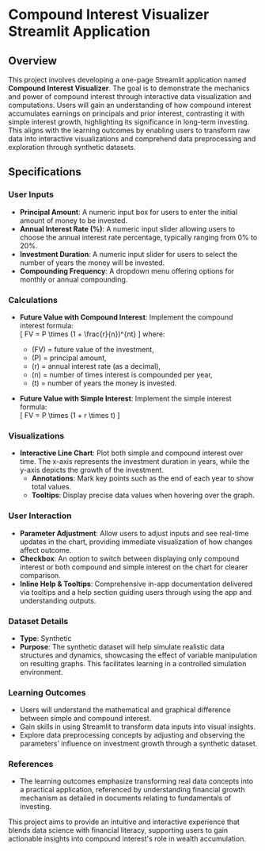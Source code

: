 # Compound Interest Visualizer Streamlit Application

## Overview
This project involves developing a one-page Streamlit application named **Compound Interest Visualizer**. The goal is to demonstrate the mechanics and power of compound interest through interactive data visualization and computations. Users will gain an understanding of how compound interest accumulates earnings on principals and prior interest, contrasting it with simple interest growth, highlighting its significance in long-term investing. This aligns with the learning outcomes by enabling users to transform raw data into interactive visualizations and comprehend data preprocessing and exploration through synthetic datasets.

## Specifications

### User Inputs
- **Principal Amount**: A numeric input box for users to enter the initial amount of money to be invested.
- **Annual Interest Rate (%)**: A numeric input slider allowing users to choose the annual interest rate percentage, typically ranging from 0% to 20%.
- **Investment Duration**: A numeric input slider for users to select the number of years the money will be invested.
- **Compounding Frequency**: A dropdown menu offering options for monthly or annual compounding.

### Calculations
- **Future Value with Compound Interest**: Implement the compound interest formula:  
  \[
  FV = P \times (1 + \frac{r}{n})^{nt}
  \]
  where:
  - \(FV\) = future value of the investment,
  - \(P\) = principal amount,
  - \(r\) = annual interest rate (as a decimal),
  - \(n\) = number of times interest is compounded per year,
  - \(t\) = number of years the money is invested.
  
- **Future Value with Simple Interest**: Implement the simple interest formula:  
  \[
  FV = P \times (1 + r \times t)
  \]

### Visualizations
- **Interactive Line Chart**: Plot both simple and compound interest over time. The x-axis represents the investment duration in years, while the y-axis depicts the growth of the investment.
  - **Annotations**: Mark key points such as the end of each year to show total values. 
  - **Tooltips**: Display precise data values when hovering over the graph.

### User Interaction
- **Parameter Adjustment**: Allow users to adjust inputs and see real-time updates in the chart, providing immediate visualization of how changes affect outcome.
- **Checkbox**: An option to switch between displaying only compound interest or both compound and simple interest on the chart for clearer comparison.
- **Inline Help & Tooltips**: Comprehensive in-app documentation delivered via tooltips and a help section guiding users through using the app and understanding outputs.

### Dataset Details
- **Type**: Synthetic 
- **Purpose**: The synthetic dataset will help simulate realistic data structures and dynamics, showcasing the effect of variable manipulation on resulting graphs. This facilitates learning in a controlled simulation environment.

### Learning Outcomes
- Users will understand the mathematical and graphical difference between simple and compound interest.
- Gain skills in using Streamlit to transform data inputs into visual insights.
- Explore data preprocessing concepts by adjusting and observing the parameters’ influence on investment growth through a synthetic dataset.

### References
- The learning outcomes emphasize transforming real data concepts into a practical application, referenced by understanding financial growth mechanism as detailed in documents relating to fundamentals of investing.

This project aims to provide an intuitive and interactive experience that blends data science with financial literacy, supporting users to gain actionable insights into compound interest's role in wealth accumulation.